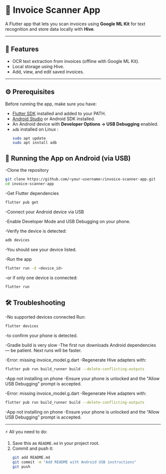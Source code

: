 # 📱 Invoice Scanner App

A Flutter app that lets you scan invoices using **Google ML Kit** for text recognition and store data locally with **Hive**.

---

## 🚀 Features
- OCR text extraction from invoices (offline with Google ML Kit).
- Local storage using Hive.
- Add, view, and edit saved invoices.

---

## ⚙️ Prerequisites

Before running the app, make sure you have:

- [Flutter SDK](https://docs.flutter.dev/get-started/install) installed and added to your PATH.
- [Android Studio](https://developer.android.com/studio) or Android SDK installed.
- An Android device with **Developer Options → USB Debugging** enabled.
- `adb` installed on Linux :
  ```bash
  sudo apt update
  sudo apt install adb

## 📲 Running the App on Android (via USB)

-Clone the repository
```bash
git clone https://github.com/<your-username>/invoice-scanner-app.git
cd invoice-scanner-app
```


-Get Flutter dependencies
```bash
flutter pub get
```

-Connect your Android device via USB

-Enable Developer Mode and USB Debugging on your phone.

-Verify the device is detected:
```bash
adb devices
```

-You should see your device listed.

-Run the app
```bash
flutter run -d <device_id>
```

-or if only one device is connected:
```bash
flutter run
```

## 🛠 Troubleshooting

-No supported devices connected
Run:
```bash
flutter devices
```

-to confirm your phone is detected.

-Gradle build is very slow
-The first run downloads Android dependencies — be patient. Next runs will be faster.

-Error: missing invoice_model.g.dart
-Regenerate Hive adapters with:
```bash
flutter pub run build_runner build --delete-conflicting-outputs
```

-App not installing on phone
-Ensure your phone is unlocked and the "Allow USB Debugging" prompt is accepted.



-Error: missing invoice_model.g.dart
-Regenerate Hive adapters with:
```bash
flutter pub run build_runner build --delete-conflicting-outputs
```
-App not installing on phone
-Ensure your phone is unlocked and the “Allow USB Debugging” prompt is accepted.

---

⚡ All you need to do:
1. Save this as `README.md` in your project root.
2. Commit and push it:
   ```bash
   git add README.md
   git commit -m "Add README with Android USB instructions"
   git push
